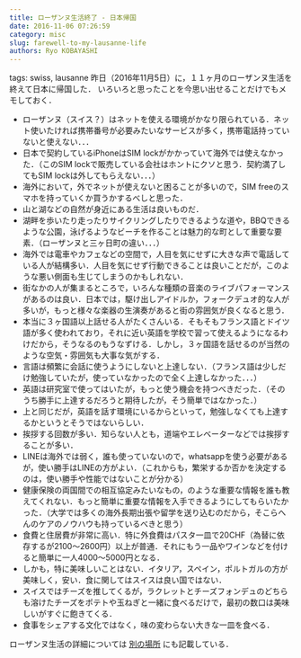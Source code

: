 ```yaml
---
title: ローザンヌ生活終了 - 日本帰国
date: 2016-11-06 07:26:59
category: misc
slug: farewell-to-my-lausanne-life
authors: Ryo KOBAYASHI
---
```


tags: swiss, lausanne
昨日（2016年11月5日）に，１１ヶ月のローザンヌ生活を終えて日本に帰国した．
いろいろと思ったことを今思い出せることだけでもメモしておく．

-   ローザンヌ（スイス？）はネットを使える環境がかなり限られている．ネット使いたければ携帯番号が必要みたいなサービスが多く，携帯電話持っていないと使えない．．．
-   日本で契約しているiPhoneはSIM
    lockがかかっていて海外では使えなかった．（このSIM
    lockで販売している会社はホントにクソと思う．契約満了してもSIM
    lockは外してもらえない．．．）
-   海外において，外でネットが使えないと困ることが多いので，SIM
    freeのスマホを持っていくか買うかするべしと思った．
-   山と湖などの自然が身近にある生活は良いものだ．
-   湖畔を歩いたり走ったりサイクリングしたりできるような道や，BBQできるような公園，泳げるようなビーチを作ることは魅力的な町として重要な要素．（ローザンヌと三ヶ日町の違い．．．）
-   海外では電車やカフェなどの空間で，人目を気にせずに大きな声で電話している人が結構多い．人目を気にせず行動できることは良いことだが，このような悪い側面も生じてしまうのかもしれない．
-   街なかの人が集まるところで，いろんな種類の音楽のライブパフォーマンスがあるのは良い．日本では，駆け出しアイドルか，フォークデュオ的な人が多いが，もっと様々な楽器の生演奏があると街の雰囲気が良くなると思う．
-   本当に３ヶ国語以上話せる人がたくさんいる．そもそもフランス語とドイツ語が多く使われており，それに近い英語を学校で習って使えるようになるわけだから，そうなるのもうなずける．しかし，３ヶ国語を話せるのが当然のような空気・雰囲気も大事な気がする．
-   言語は頻繁に会話に使うようにしないと上達しない．（フランス語は少しだけ勉強していたが，使っていなかったので全く上達しなかった．．．）
-   英語は研究室で使ってはいたが，もっと使う機会を持つべきだった．（そのうち勝手に上達するだろうと期待したが，そう簡単ではなかった．）
-   上と同じだが，英語を話す環境にいるからといって，勉強しなくても上達するかというとそうではないらしい．
-   挨拶する回数が多い．知らない人とも，道端やエレベーターなどでは挨拶することが多い．
-   LINEは海外では弱く，誰も使っていないので，whatsappを使う必要があるが，使い勝手はLINEの方がよい．（これからも，繁栄するか否かを決定するのは，使い勝手や性能ではないことが分かる）
-   健康保険の両国間での相互協定みたいなもの，のような重要な情報を誰も教えてくれない．もっと簡単に重要な情報を入手できるようにしてもらいたかった．（大学では多くの海外長期出張や留学を送り込むのだから，そこらへんのケアのノウハウも持っているべきと思う）
-   食費と住居費が非常に高い．特に外食費はパスタ一皿で20CHF（為替に依存するが2100〜2600円）以上が普通．それにもう一品やワインなどを付けると簡単に一人4000〜5000円となる．
-   しかも，特に美味しいことはない．イタリア，スペイン，ポルトガルの方が美味しく，安い．食に関してはスイスは良い国ではない．
-   スイスではチーズを推してくるが，ラクレットとチーズフォンデュのどちらも溶けたチーズをポテトや玉ねぎと一緒に食べるだけで，最初の数口は美味しいがすぐに飽きてくる．
-   食事をシェアする文化ではなく，味の変わらない大きな一皿を食べる．

ローザンヌ生活の詳細については
[別の場所](http://ryokbys.web.nitech.ac.jp/#!swiss_2015-2016.md)
にも記載している．

